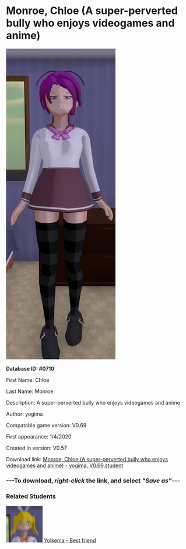 # Monroe, Chloe (A super-perverted bully who enjoys videogames and anime)

<img src="../../Files/Images/Monroe, Chloe (A super-perverted bully who enjoys videogames and anime).png" title="Monroe, Chloe (A super-perverted bully who enjoys videogames and anime) - yogima, V0.69">

**Database ID: #0710**

First Name: Chloe

Last Name: Monroe

Description: A super-perverted bully who enjoys videogames and anime

Author: yogima

Compatable game version: V0.69

First appearance: 1/4/2020

Created in version: V0.57

Download link: <a href="https://raw.githubusercontent.com/Arbiter1223/Daigaku-Gurashi-Custom-Students/master/Files/Student%20Files/Monroe%2C%20Chloe%20(A%20super-perverted%20bully%20who%20enjoys%20videogames%20and%20anime)%20-%20yogima%2C%20V0.69.student">Monroe, Chloe (A super-perverted bully who enjoys videogames and anime) - yogima, V0.69.student</a>

### ---**To download, _right-click_ the link, and select _"Save as"_**---

### Related Students

<a href="Omuretsu, Yolkema (A bright and cheerful dandere girl).md"><img src="../../Files/Thumbs/Omuretsu, Yolkema (A bright and cheerful dandere girl).png" height="100" width="100" title="Omuretsu, Yolkema (A bright and cheerful dandere girl) - yogima, V0.69"></a><a href="Omuretsu, Yolkema (A bright and cheerful dandere girl).md"> Yolkema - Best friend</a>

